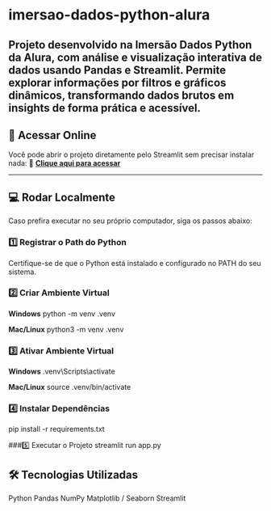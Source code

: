 # imersao-dados-python-alura
Projeto desenvolvido na Imersão Dados Python da Alura, com análise e visualização interativa de dados usando Pandas e Streamlit. Permite explorar informações por filtros e gráficos dinâmicos, transformando dados brutos em insights de forma prática e acessível.
---

## 🚀 Acessar Online
Você pode abrir o projeto diretamente pelo Streamlit sem precisar instalar nada:
🔗 **[Clique aqui para acessar](https://imersao-dados-python-alura-1.streamlit.app)**

---

## 💻 Rodar Localmente

Caso prefira executar no seu próprio computador, siga os passos abaixo:

### 1️⃣ Registrar o Path do Python
Certifique-se de que o Python está instalado e configurado no PATH do seu sistema.

### 2️⃣ Criar Ambiente Virtual
**Windows**
python -m venv .venv

**Mac/Linux**
python3 -m venv .venv

### 3️⃣ Ativar Ambiente Virtual
**Windows**
.venv\Scripts\activate

**Mac/Linux**
source .venv/bin/activate

### 4️⃣ Instalar Dependências
pip install -r requirements.txt

###5️⃣ Executar o Projeto
streamlit run app.py

## 🛠 Tecnologias Utilizadas
Python
Pandas
NumPy
Matplotlib / Seaborn
Streamlit
